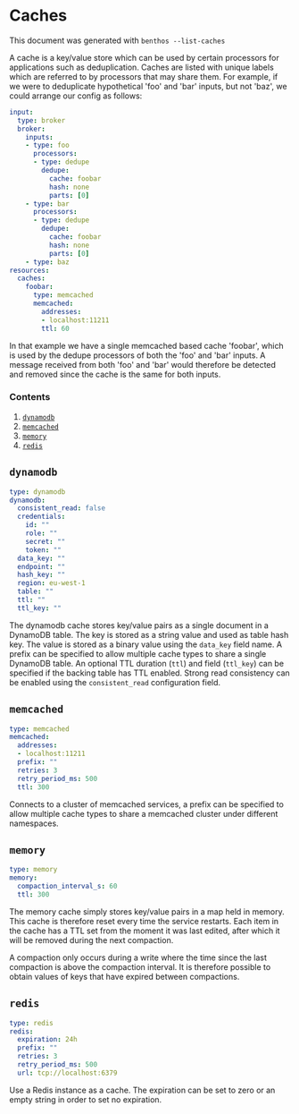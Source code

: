 Caches
======

This document was generated with `benthos --list-caches`

A cache is a key/value store which can be used by certain processors for
applications such as deduplication. Caches are listed with unique labels which
are referred to by processors that may share them. For example, if we were to
deduplicate hypothetical 'foo' and 'bar' inputs, but not 'baz', we could arrange
our config as follows:

``` yaml
input:
  type: broker
  broker:
    inputs:
    - type: foo
      processors:
      - type: dedupe
        dedupe:
          cache: foobar
          hash: none
          parts: [0]
    - type: bar
      processors:
      - type: dedupe
        dedupe:
          cache: foobar
          hash: none
          parts: [0]
    - type: baz
resources:
  caches:
    foobar:
      type: memcached
      memcached:
        addresses:
        - localhost:11211
        ttl: 60
```

In that example we have a single memcached based cache 'foobar', which is used
by the dedupe processors of both the 'foo' and 'bar' inputs. A message received
from both 'foo' and 'bar' would therefore be detected and removed since the
cache is the same for both inputs.

### Contents

1. [`dynamodb`](#dynamodb)
2. [`memcached`](#memcached)
3. [`memory`](#memory)
4. [`redis`](#redis)

## `dynamodb`

``` yaml
type: dynamodb
dynamodb:
  consistent_read: false
  credentials:
    id: ""
    role: ""
    secret: ""
    token: ""
  data_key: ""
  endpoint: ""
  hash_key: ""
  region: eu-west-1
  table: ""
  ttl: ""
  ttl_key: ""
```

The dynamodb cache stores key/value pairs as a single document in a DynamoDB
table. The key is stored as a string value and used as table hash key. The value
is stored as a binary value using the `data_key` field name. A prefix
can be specified to allow multiple cache types to share a single DynamoDB table.
An optional TTL duration (`ttl`) and field (`ttl_key`) can
be specified if the backing table has TTL enabled. Strong read consistency can
be enabled using the `consistent_read` configuration field.

## `memcached`

``` yaml
type: memcached
memcached:
  addresses:
  - localhost:11211
  prefix: ""
  retries: 3
  retry_period_ms: 500
  ttl: 300
```

Connects to a cluster of memcached services, a prefix can be specified to allow
multiple cache types to share a memcached cluster under different namespaces.

## `memory`

``` yaml
type: memory
memory:
  compaction_interval_s: 60
  ttl: 300
```

The memory cache simply stores key/value pairs in a map held in memory. This
cache is therefore reset every time the service restarts. Each item in the cache
has a TTL set from the moment it was last edited, after which it will be removed
during the next compaction.

A compaction only occurs during a write where the time since the last compaction
is above the compaction interval. It is therefore possible to obtain values of
keys that have expired between compactions.

## `redis`

``` yaml
type: redis
redis:
  expiration: 24h
  prefix: ""
  retries: 3
  retry_period_ms: 500
  url: tcp://localhost:6379
```

Use a Redis instance as a cache. The expiration can be set to zero or an empty
string in order to set no expiration.

